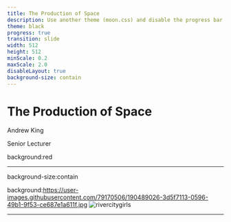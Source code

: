 ```yaml
---
title: The Production of Space
description: Use another theme (moon.css) and disable the progress bar at the bottom 
theme: black
progress: true
transition: slide
width: 512  
height: 512
minScale: 0.2
maxScale: 2.0
disableLayout: true
background-size: contain
---
```


# The Production of Space
Andrew King

Senior Lecturer

background:red

---

background-size:contain

background:https://user-images.githubusercontent.com/79170506/190489026-3d5f7113-0596-49b1-9f53-ce687e1a611f.jpg
![rivercitygirls](https://user-images.githubusercontent.com/79170506/190489026-3d5f7113-0596-49b1-9f53-ce687e1a611f.jpg)

---
